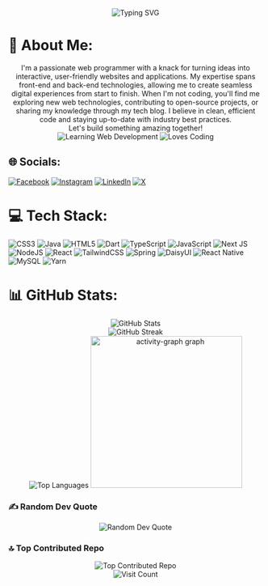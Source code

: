 <div align="center">
 <img src="https://readme-typing-svg.herokuapp.com?font=Fira+Code&pause=1000&center=true&vCenter=true&width=435&lines=I'm+Luminova+We(e)b+Programmer" alt="Typing SVG" />
</div>

# 💫 About Me:
<div align="center">I'm a passionate web programmer with a knack for turning ideas into interactive, user-friendly websites and applications. My expertise spans front-end and back-end technologies, allowing me to create seamless digital experiences from start to finish. When I'm not coding, you'll find me exploring new web technologies, contributing to open-source projects, or sharing my knowledge through my tech blog. I believe in clean, efficient code and staying up-to-date with industry best practices.<br>Let's build something amazing together!  
</div>

<div align="center">
  <img src="https://img.shields.io/badge/Learning-Web%20Development-blue" alt="Learning Web Development"/>
  <img src="https://img.shields.io/badge/Loves-Coding-red" alt="Loves Coding"/>
</div>


## 🌐 Socials:
[![Facebook](https://img.shields.io/badge/Facebook-%231877F2.svg?logo=Facebook&logoColor=white)](https://facebook.com/fatkhul.karim.338) [![Instagram](https://img.shields.io/badge/Instagram-%23E4405F.svg?logo=Instagram&logoColor=white)](https://instagram.com/fatkhulkariiim) [![LinkedIn](https://img.shields.io/badge/LinkedIn-%230077B5.svg?logo=linkedin&logoColor=white)](https://linkedin.com/in/muchammad-fatkhul-karim-931710295) [![X](https://img.shields.io/badge/X-black.svg?logo=X&logoColor=white)](https://x.com/karim_064) 

# 💻 Tech Stack:
![CSS3](https://img.shields.io/badge/css3-%231572B6.svg?style=flat&logo=css3&logoColor=white) ![Java](https://img.shields.io/badge/java-%23ED8B00.svg?style=flat&logo=openjdk&logoColor=white) ![HTML5](https://img.shields.io/badge/html5-%23E34F26.svg?style=flat&logo=html5&logoColor=white) ![Dart](https://img.shields.io/badge/dart-%230175C2.svg?style=flat&logo=dart&logoColor=white) ![TypeScript](https://img.shields.io/badge/typescript-%23007ACC.svg?style=flat&logo=typescript&logoColor=white) ![JavaScript](https://img.shields.io/badge/javascript-%23323330.svg?style=flat&logo=javascript&logoColor=%23F7DF1E) ![Next JS](https://img.shields.io/badge/Next-black?style=flat&logo=next.js&logoColor=white) ![NodeJS](https://img.shields.io/badge/node.js-6DA55F?style=flat&logo=node.js&logoColor=white) ![React](https://img.shields.io/badge/react-%2320232a.svg?style=flat&logo=react&logoColor=%2361DAFB) ![TailwindCSS](https://img.shields.io/badge/tailwindcss-%2338B2AC.svg?style=flat&logo=tailwind-css&logoColor=white) ![Spring](https://img.shields.io/badge/spring-%236DB33F.svg?style=flat&logo=spring&logoColor=white) ![DaisyUI](https://img.shields.io/badge/daisyui-5A0EF8?style=flat&logo=daisyui&logoColor=white) ![React Native](https://img.shields.io/badge/react_native-%2320232a.svg?style=flat&logo=react&logoColor=%2361DAFB) ![MySQL](https://img.shields.io/badge/mysql-4479A1.svg?style=flat&logo=mysql&logoColor=white) ![Yarn](https://img.shields.io/badge/yarn-%232C8EBB.svg?style=flat&logo=yarn&logoColor=white)

# 📊 GitHub Stats:
<div align="center">
  <img src="https://github-readme-stats.vercel.app/api?username=luminovaa&theme=tokyonight&hide_border=true&include_all_commits=false&count_private=false" alt="GitHub Stats" /><br/>
  <img src="https://github-readme-streak-stats.herokuapp.com/?user=luminovaa&theme=tokyonight&hide_border=true" alt="GitHub Streak" /><br/>
  <img src="https://github-readme-stats.vercel.app/api/top-langs/?username=luminovaa&theme=tokyonight&hide_border=true&include_all_commits=false&count_private=false&layout=compact" alt="Top Languages" />
  <img src="https://github-readme-activity-graph.vercel.app/graph?username=luminovaa&radius=16&theme=react&area=true&order=5" height="300" alt="activity-graph graph"  />
</div>

### ✍️ Random Dev Quote
<div align="center">
  <img src="https://quotes-github-readme.vercel.app/api?type=horizontal&theme=radical" alt="Random Dev Quote" />
</div>

### 🔝 Top Contributed Repo
<div align="center">
  <img src="https://github-contributor-stats.vercel.app/api?username=luminovaa&limit=5&theme=tokyonight&combine_all_yearly_contributions=true" alt="Top Contributed Repo" />
</div>

<div align="center">
    <img src="https://visitcount.itsvg.in/api?id=luminovaa&icon=3&color=8" alt="Visit Count"/>
</div>

